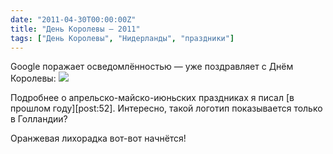 ```yaml
---
date: "2011-04-30T00:00:00Z"
title: "День Королевы — 2011"
tags: ["День Королевы", "Нидерланды", "праздники"]
---
```


Google поражает осведомлённостью — уже поздравляет с Днём Королевы:
![](img:3.bp.blogspot.com/-PhlZnQq-VwA/Tbs8QyR4TgI/AAAAAAAAIgw/qEis4bQu7eM/s1600/Koninginnedag.png)

<!--more-->

Подробнее о апрельско-майско-июньских праздниках я писал [в прошлом году][post:52]. Интересно, такой логотип показывается только в Голландии?

Оранжевая лихорадка вот-вот начнётся!
